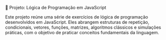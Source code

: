 📘 Projeto: Lógica de Programação em JavaScript

Este projeto reúne uma série de exercícios de lógica de programação desenvolvidos em JavaScript. 
Eles abrangem estruturas de repetição, condicionais, vetores, funções, matrizes, algoritmos clássicos 
e simulações práticas, com o objetivo de praticar conceitos fundamentais da linguagem.
